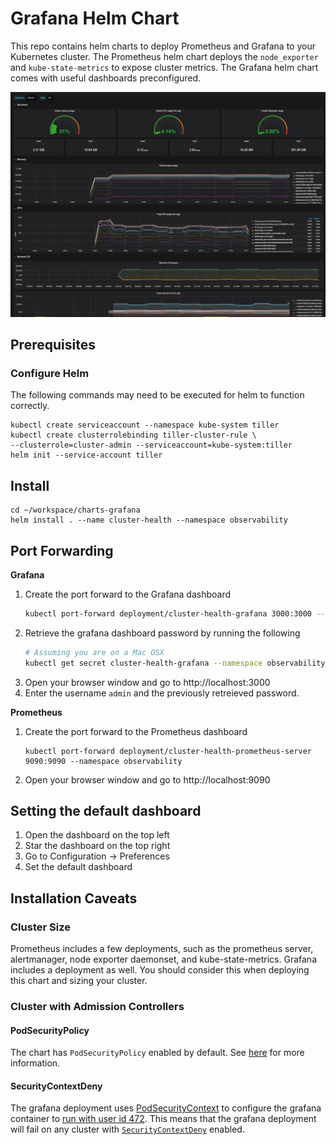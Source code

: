 # Grafana Helm Chart

This repo contains helm charts to deploy Prometheus and Grafana to your
Kubernetes cluster. The Prometheus helm chart deploys the `node_exporter` and
`kube-state-metrics` to expose cluster metrics. The Grafana helm chart comes
with useful dashboards preconfigured.

![dashboard](docs/images/dashboard.png)

## Prerequisites

### Configure Helm

The following commands may need to be executed for helm to function correctly.

```
kubectl create serviceaccount --namespace kube-system tiller 
kubectl create clusterrolebinding tiller-cluster-rule \
--clusterrole=cluster-admin --serviceaccount=kube-system:tiller
helm init --service-account tiller
```

## Install

```
cd ~/workspace/charts-grafana
helm install . --name cluster-health --namespace observability
```


## Port Forwarding

__Grafana__
1. Create the port forward to the Grafana dashboard
    ```bash
    kubectl port-forward deployment/cluster-health-grafana 3000:3000 --namespace observability
    ```
1. Retrieve the grafana dashboard password by running the following
    ```bash
    # Assuming you are on a Mac OSX
    kubectl get secret cluster-health-grafana --namespace observability --output json | jq -r '.data."admin-password"' | base64 --decode
    ```
1. Open your browser window and go to http://localhost:3000
1. Enter the username `admin` and the previously retreieved password.

__Prometheus__
1. Create the port forward to the Prometheus dashboard
    ```
    kubectl port-forward deployment/cluster-health-prometheus-server 9090:9090 --namespace observability
    ```
1. Open your browser window and go to http://localhost:9090

## Setting the default dashboard

1. Open the dashboard on the top left
1. Star the dashboard on the top right
1. Go to Configuration -> Preferences
1. Set the default dashboard

## Installation Caveats

### Cluster Size

Prometheus includes a few deployments, such as the prometheus server,
alertmanager, node exporter daemonset, and kube-state-metrics. Grafana
includes a deployment as well. You should consider this when deploying this
chart and sizing your cluster.

### Cluster with Admission Controllers

#### PodSecurityPolicy
The chart has `PodSecurityPolicy` enabled by default. See [here][pod-sec-policy] for more
information.

#### SecurityContextDeny
The grafana deployment uses [PodSecurityContext] to configure the grafana
container to [run with user id 472]. This means that the grafana deployment
will fail on any cluster with [`SecurityContextDeny`][security-context-deny]
enabled.


[PodSecurityContext]: https://kubernetes.io/docs/tasks/configure-pod-container/security-context/#set-the-security-context-for-a-pod
[run with user id 472]: http://docs.grafana.org/installation/docker/#migration-from-a-previous-version-of-the-docker-container-to-5-1-or-later
[security-context-deny]: https://kubernetes.io/docs/reference/access-authn-authz/admission-controllers/#securitycontextdeny
[pod-sec-policy]: https://kubernetes.io/docs/concepts/policy/pod-security-policy/

